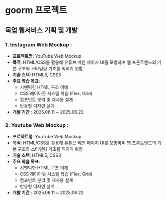 # goorm 프로젝트

## 목업 웹서비스 기획 및 개발

### 1. Instagram Web Mockup :

  - **프로젝트명**: YouTube Web Mockup
  - **목적**: HTML/CSS를 활용해 유튜브 메인 페이지 UI를 모방하며 웹 프론트엔드의 기본 구조와 스타일링 기초를 익히기 위함
  - **기술 스택**: HTML5, CSS3
  - **주요 학습 목표**:
    - 시멘틱한 HTML 구조 이해
    - CSS 레이아웃 시스템 학습 (Flex, Grid)
    - 컴포넌트 분리 및 재사용 설계
    - 반응형 디자인 설계
  - **개발 기간** : 2025.06.11 ~ 2025.06.22 


### 2. Youtube Web Mockup :

  - **프로젝트명**: YouTube Web Mockup
  - **목적**: HTML/CSS를 활용해 유튜브 메인 페이지 UI를 모방하며 웹 프론트엔드의 기본 구조와 스타일링 기초를 익히기 위함
  - **기술 스택**: HTML5, CSS3
  - **주요 학습 목표**:
    - 시멘틱한 HTML 구조 이해
    - CSS 레이아웃 시스템 학습 (Flex, Grid)
    - 컴포넌트 분리 및 재사용 설계
    - 반응형 디자인 설계
  - **개발 기간** : 2025.06.11 ~ 2025.06.22 
